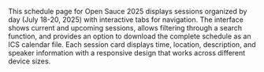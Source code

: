 This schedule page for Open Sauce 2025 displays sessions organized by day (July 18-20, 2025) with interactive tabs for navigation. The interface shows current and upcoming sessions, allows filtering through a search function, and provides an option to download the complete schedule as an ICS calendar file. Each session card displays time, location, description, and speaker information with a responsive design that works across different device sizes.

<!-- Generated from commit: 1e0fca3e58f7b04b2cee2e733432b1b2517a13b2 -->
